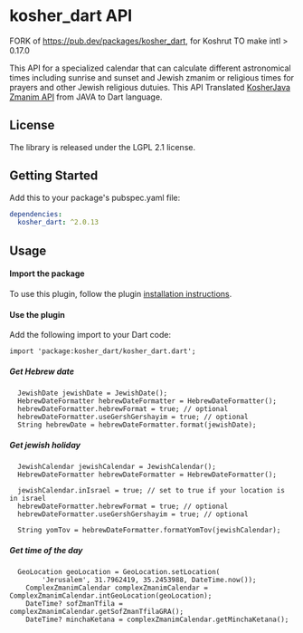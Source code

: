 # kosher_dart API

FORK of https://pub.dev/packages/kosher_dart, for Koshrut TO make intl > 0.17.0

This API for a specialized calendar that can calculate different astronomical times including sunrise and sunset and Jewish zmanim or religious times for prayers and other Jewish religious dutuies.
This API Translated [KosherJava Zmanim API](https://github.com/KosherJava/zmanim) from JAVA to Dart language.

## License

The library is released under the LGPL 2.1 license.

## Getting Started

Add this to your package's pubspec.yaml file:
``` pubspec.yaml
dependencies:
  kosher_dart: ^2.0.13
```

## Usage
#### Import the package
To use this plugin, follow the plugin [installation instructions](https://pub.dev/packages/kosher_dart/install).
#### Use the plugin
Add the following import to your Dart code:
```
import 'package:kosher_dart/kosher_dart.dart';
```

##### Get Hebrew date
```
  JewishDate jewishDate = JewishDate();
  HebrewDateFormatter hebrewDateFormatter = HebrewDateFormatter();
  hebrewDateFormatter.hebrewFormat = true; // optional
  hebrewDateFormatter.useGershGershayim = true; // optional
  String hebrewDate = hebrewDateFormatter.format(jewishDate);
```
##### Get jewish holiday
```
  JewishCalendar jewishCalendar = JewishCalendar();
  HebrewDateFormatter hebrewDateFormatter = HebrewDateFormatter();
  
  jewishCalendar.inIsrael = true; // set to true if your location is in israel
  hebrewDateFormatter.hebrewFormat = true; // optional
  hebrewDateFormatter.useGershGershayim = true; // optional
  
  String yomTov = hebrewDateFormatter.formatYomTov(jewishCalendar);
```

##### Get time of the day
```
  GeoLocation geoLocation = GeoLocation.setLocation(
        'Jerusalem', 31.7962419, 35.2453988, DateTime.now());
    ComplexZmanimCalendar complexZmanimCalendar = ComplexZmanimCalendar.intGeoLocation(geoLocation);
    DateTime? sofZmanTfila = complexZmanimCalendar.getSofZmanTfilaGRA();
    DateTime? minchaKetana = complexZmanimCalendar.getMinchaKetana();
```
